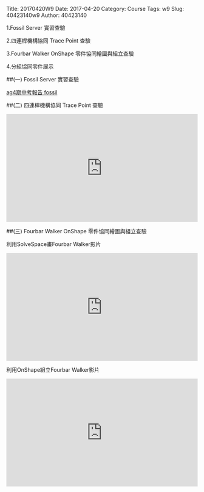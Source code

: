 Title: 20170420W9
Date: 2017-04-20
Category: Course
Tags: w9
Slug: 40423140w9
Author: 40423140

1.Fossil Server 實習查驗

2.四連桿機構協同 Trace Point 查驗

3.Fourbar Walker OnShape 零件協同繪圖與組立查驗

4.分組協同零件展示

<!-- PELICAN_END_SUMMARY -->

##(一) Fossil Server 實習查驗

<a href="https://mde2a2.kmol.info/midterm/ag4/index">ag4期中考報告 fossil </a>

##(二) 四連桿機構協同 Trace Point 查驗

<div style="position:relative;height:0;padding-bottom:56.25%"><iframe src="https://www.youtube.com/embed/6cwQ4ia1bLo?ecver=2" width="640" height="360" frameborder="0" style="position:absolute;width:100%;height:100%;left:0" allowfullscreen></iframe></div>

##(三) Fourbar Walker OnShape 零件協同繪圖與組立查驗

利用SolveSpace畫Fourbar Walker影片

<div style="position:relative;height:0;padding-bottom:56.25%"><iframe src="https://www.youtube.com/embed/5nohBEM7uA8?ecver=2" width="640" height="360" frameborder="0" style="position:absolute;width:100%;height:100%;left:0" allowfullscreen></iframe></div>

利用OnShape組立Fourbar Walker影片

<div style="position:relative;height:0;padding-bottom:56.25%"><iframe src="https://www.youtube.com/embed/UgkV_cSpS5Y?ecver=2" width="640" height="360" frameborder="0" style="position:absolute;width:100%;height:100%;left:0" allowfullscreen></iframe></div>




